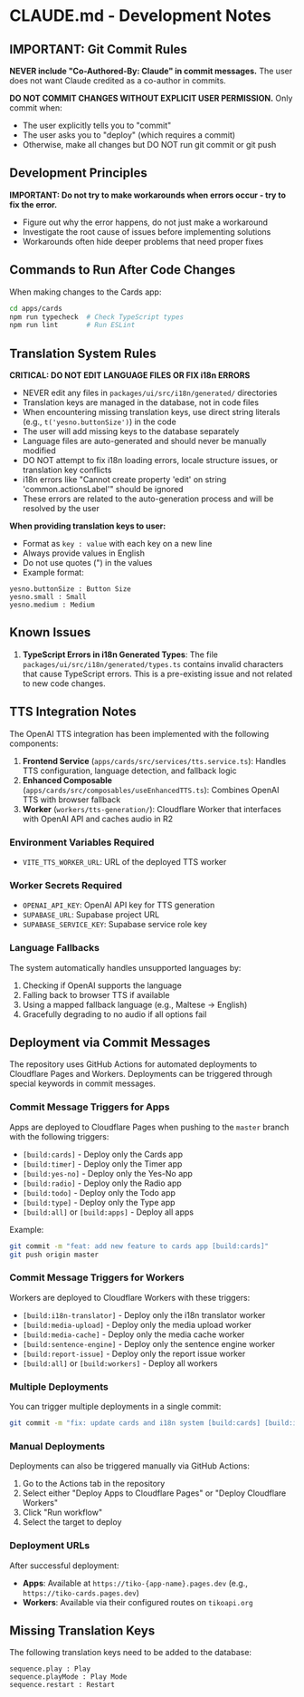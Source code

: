 # CLAUDE.md - Development Notes

## IMPORTANT: Git Commit Rules

**NEVER include "Co-Authored-By: Claude" in commit messages.** The user does not want Claude credited as a co-author in commits.

**DO NOT COMMIT CHANGES WITHOUT EXPLICIT USER PERMISSION.** Only commit when:

- The user explicitly tells you to "commit"
- The user asks you to "deploy" (which requires a commit)
- Otherwise, make all changes but DO NOT run git commit or git push

## Development Principles

**IMPORTANT: Do not try to make workarounds when errors occur - try to fix the error.**

- Figure out why the error happens, do not just make a workaround
- Investigate the root cause of issues before implementing solutions
- Workarounds often hide deeper problems that need proper fixes

## Commands to Run After Code Changes

When making changes to the Cards app:

```bash
cd apps/cards
npm run typecheck  # Check TypeScript types
npm run lint       # Run ESLint
```

## Translation System Rules

**CRITICAL: DO NOT EDIT LANGUAGE FILES OR FIX i18n ERRORS**

- NEVER edit any files in `packages/ui/src/i18n/generated/` directories
- Translation keys are managed in the database, not in code files
- When encountering missing translation keys, use direct string literals (e.g., `t('yesno.buttonSize')`) in the code
- The user will add missing keys to the database separately
- Language files are auto-generated and should never be manually modified
- DO NOT attempt to fix i18n loading errors, locale structure issues, or translation key conflicts
- i18n errors like "Cannot create property 'edit' on string 'common.actionsLabel'" should be ignored
- These errors are related to the auto-generation process and will be resolved by the user

**When providing translation keys to user:**

- Format as `key : value` with each key on a new line
- Always provide values in English
- Do not use quotes (") in the values
- Example format:

```
yesno.buttonSize : Button Size
yesno.small : Small
yesno.medium : Medium
```

## Known Issues

1. **TypeScript Errors in i18n Generated Types**: The file `packages/ui/src/i18n/generated/types.ts` contains invalid characters that cause TypeScript errors. This is a pre-existing issue and not related to new code changes.

## TTS Integration Notes

The OpenAI TTS integration has been implemented with the following components:

1. **Frontend Service** (`apps/cards/src/services/tts.service.ts`): Handles TTS configuration, language detection, and fallback logic
2. **Enhanced Composable** (`apps/cards/src/composables/useEnhancedTTS.ts`): Combines OpenAI TTS with browser fallback
3. **Worker** (`workers/tts-generation/`): Cloudflare Worker that interfaces with OpenAI API and caches audio in R2

### Environment Variables Required

- `VITE_TTS_WORKER_URL`: URL of the deployed TTS worker

### Worker Secrets Required

- `OPENAI_API_KEY`: OpenAI API key for TTS generation
- `SUPABASE_URL`: Supabase project URL
- `SUPABASE_SERVICE_KEY`: Supabase service role key

### Language Fallbacks

The system automatically handles unsupported languages by:

1. Checking if OpenAI supports the language
2. Falling back to browser TTS if available
3. Using a mapped fallback language (e.g., Maltese → English)
4. Gracefully degrading to no audio if all options fail

## Deployment via Commit Messages

The repository uses GitHub Actions for automated deployments to Cloudflare Pages and Workers. Deployments can be triggered through special keywords in commit messages.

### Commit Message Triggers for Apps

Apps are deployed to Cloudflare Pages when pushing to the `master` branch with the following triggers:

- `[build:cards]` - Deploy only the Cards app
- `[build:timer]` - Deploy only the Timer app
- `[build:yes-no]` - Deploy only the Yes-No app
- `[build:radio]` - Deploy only the Radio app
- `[build:todo]` - Deploy only the Todo app
- `[build:type]` - Deploy only the Type app
- `[build:all]` or `[build:apps]` - Deploy all apps

Example:

```bash
git commit -m "feat: add new feature to cards app [build:cards]"
git push origin master
```

### Commit Message Triggers for Workers

Workers are deployed to Cloudflare Workers with these triggers:

- `[build:i18n-translator]` - Deploy only the i18n translator worker
- `[build:media-upload]` - Deploy only the media upload worker
- `[build:media-cache]` - Deploy only the media cache worker
- `[build:sentence-engine]` - Deploy only the sentence engine worker
- `[build:report-issue]` - Deploy only the report issue worker
- `[build:all]` or `[build:workers]` - Deploy all workers

### Multiple Deployments

You can trigger multiple deployments in a single commit:

```bash
git commit -m "fix: update cards and i18n system [build:cards] [build:i18n-translator]"
```

### Manual Deployments

Deployments can also be triggered manually via GitHub Actions:

1. Go to the Actions tab in the repository
2. Select either "Deploy Apps to Cloudflare Pages" or "Deploy Cloudflare Workers"
3. Click "Run workflow"
4. Select the target to deploy

### Deployment URLs

After successful deployment:

- **Apps**: Available at `https://tiko-{app-name}.pages.dev` (e.g., `https://tiko-cards.pages.dev`)
- **Workers**: Available via their configured routes on `tikoapi.org`

## Missing Translation Keys

The following translation keys need to be added to the database:

```
sequence.play : Play
sequence.playMode : Play Mode
sequence.restart : Restart
```
